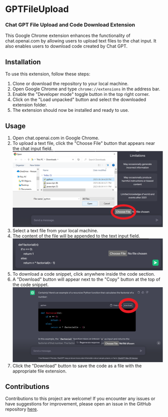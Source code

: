 # GPTFileUpload
### Chat GPT File Upload and Code Download Extension

This Google Chrome extension enhances the functionality of chat.openai.com by allowing users to upload text files to the chat input. It also enables users to download code created by Chat GPT.

## Installation

To use this extension, follow these steps:

1. Clone or download the repository to your local machine.
2. Open Google Chrome and type `chrome://extensions` in the address bar.
3. Enable the "Developer mode" toggle button in the top right corner.
4. Click on the "Load unpacked" button and select the downloaded extension folder.
5. The extension should now be installed and ready to use.

## Usage

1. Open chat.openai.com in Google Chrome.
2. To upload a text file, click the "Choose File" button that appears near the chat input field.
![Select File](readmeimgs/selectFile.png)
3. Select a text file from your local machine.
4. The content of the file will be appended to the text input field.
![Upload Text](readmeimgs/upload.png)
5. To download a code snippet, click anywhere inside the code section.
6. A "Download" button will appear next to the "Copy" button at the top of the code snippet.
![Download](readmeimgs/download.png)
7. Click the "Download" button to save the code as a file with the appropriate file extension.

## Contributions

Contributions to this project are welcome! If you encounter any issues or have suggestions for improvement, please open an issue in the GitHub repository <a href="https://github.com/afriesen731/GPTFileUpload/issues">here</a>.
